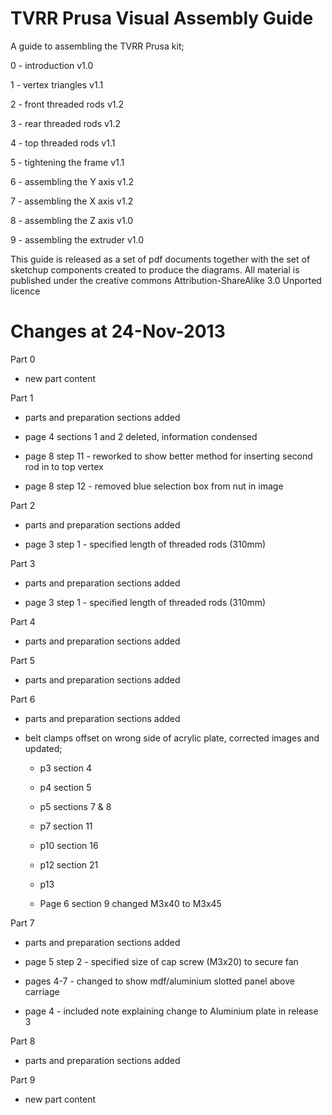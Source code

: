 TVRR Prusa Visual Assembly Guide
=================================

A guide to assembling the TVRR Prusa kit;

0 - introduction v1.0

1 - vertex triangles v1.1

2 - front threaded rods v1.2

3 - rear threaded rods v1.2

4 - top threaded rods v1.1

5 - tightening the frame v1.1

6 - assembling the Y axis v1.2

7 - assembling the X axis v1.2

8 - assembling the Z axis v1.0

9 - assembling the extruder v1.0

This guide is released as a set of pdf documents together with the set of sketchup components created to produce the diagrams. All material is published under the creative commons Attribution-ShareAlike 3.0 Unported licence

Changes at 24-Nov-2013
======================

Part 0

- new part content

Part 1

- parts and preparation sections added

- page 4 sections 1 and 2 deleted, information condensed

- page 8 step 11 - reworked to show better method for inserting second rod in to top vertex

- page 8 step 12 - removed blue selection box from nut in image

Part 2

- parts and preparation sections added

- page 3 step 1 - specified length of threaded rods (310mm)

Part 3

- parts and preparation sections added

- page 3 step 1 - specified length of threaded rods (310mm)

Part 4

- parts and preparation sections added

Part 5

- parts and preparation sections added

Part 6

- parts and preparation sections added

- belt clamps offset on wrong side of acrylic plate, corrected images and updated;

	- p3 section 4

	- p4 section 5

	- p5 sections 7 & 8

	- p7 section 11

	- p10 section 16

	- p12 section 21

	- p13

	- Page 6 section 9 changed M3x40 to M3x45

Part 7

- parts and preparation sections added

- page 5 step 2 - specified size of cap screw (M3x20) to secure fan

- pages 4-7 - changed to show mdf/aluminium slotted panel above carriage

- page 4 - included note explaining change to Aluminium plate in release 3

Part 8

- parts and preparation sections added

Part 9

- new part content
